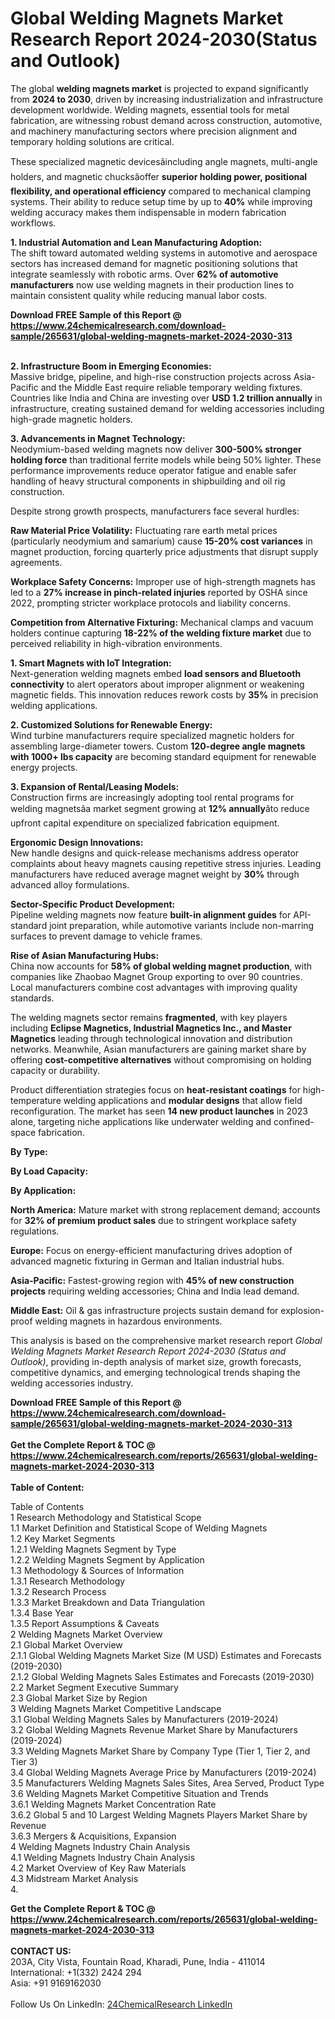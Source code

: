<h1>Global Welding Magnets Market Research Report 2024-2030(Status and Outlook)</h1><p>The global <strong>welding magnets market</strong> is projected to expand significantly from <strong>2024 to 2030</strong>, driven by increasing industrialization and infrastructure development worldwide. Welding magnets, essential tools for metal fabrication, are witnessing robust demand across construction, automotive, and machinery manufacturing sectors where precision alignment and temporary holding solutions are critical.</p><p>These specialized magnetic devicesâincluding angle magnets, multi-angle holders, and magnetic chucksâoffer <strong>superior holding power, positional flexibility, and operational efficiency</strong> compared to mechanical clamping systems. Their ability to reduce setup time by up to <strong>40%</strong> while improving welding accuracy makes them indispensable in modern fabrication workflows.</p><p><strong>1. Industrial Automation and Lean Manufacturing Adoption:</strong><br>
The shift toward automated welding systems in automotive and aerospace sectors has increased demand for magnetic positioning solutions that integrate seamlessly with robotic arms. Over <strong>62% of automotive manufacturers</strong> now use welding magnets in their production lines to maintain consistent quality while reducing manual labor costs.</p><div><b>Download FREE Sample of this Report @ 
            <a href="https://www.24chemicalresearch.com/download-sample/265631/global-welding-magnets-market-2024-2030-313">
            https://www.24chemicalresearch.com/download-sample/265631/global-welding-magnets-market-2024-2030-313</a></b></div><br><p><strong>2. Infrastructure Boom in Emerging Economies:</strong><br>
Massive bridge, pipeline, and high-rise construction projects across Asia-Pacific and the Middle East require reliable temporary welding fixtures. Countries like India and China are investing over <strong>USD 1.2 trillion annually</strong> in infrastructure, creating sustained demand for welding accessories including high-grade magnetic holders.</p><p><strong>3. Advancements in Magnet Technology:</strong><br>
Neodymium-based welding magnets now deliver <strong>300-500% stronger holding force</strong> than traditional ferrite models while being 50% lighter. These performance improvements reduce operator fatigue and enable safer handling of heavy structural components in shipbuilding and oil rig construction.</p><p>Despite strong growth prospects, manufacturers face several hurdles:</p><p><strong>Raw Material Price Volatility:</strong> Fluctuating rare earth metal prices (particularly neodymium and samarium) cause <strong>15-20% cost variances</strong> in magnet production, forcing quarterly price adjustments that disrupt supply agreements.</p><p><strong>Workplace Safety Concerns:</strong> Improper use of high-strength magnets has led to a <strong>27% increase in pinch-related injuries</strong> reported by OSHA since 2022, prompting stricter workplace protocols and liability concerns.</p><p><strong>Competition from Alternative Fixturing:</strong> Mechanical clamps and vacuum holders continue capturing <strong>18-22% of the welding fixture market</strong> due to perceived reliability in high-vibration environments.</p><p><strong>1. Smart Magnets with IoT Integration:</strong><br>
Next-generation welding magnets embed <strong>load sensors and Bluetooth connectivity</strong> to alert operators about improper alignment or weakening magnetic fields. This innovation reduces rework costs by <strong>35%</strong> in precision welding applications.</p><p><strong>2. Customized Solutions for Renewable Energy:</strong><br>
Wind turbine manufacturers require specialized magnetic holders for assembling large-diameter towers. Custom <strong>120-degree angle magnets with 1000+ lbs capacity</strong> are becoming standard equipment for renewable energy projects.</p><p><strong>3. Expansion of Rental/Leasing Models:</strong><br>
Construction firms are increasingly adopting tool rental programs for welding magnetsâa market segment growing at <strong>12% annually</strong>âto reduce upfront capital expenditure on specialized fabrication equipment.</p><p><strong>Ergonomic Design Innovations:</strong><br>
	New handle designs and quick-release mechanisms address operator complaints about heavy magnets causing repetitive stress injuries. Leading manufacturers have reduced average magnet weight by <strong>30%</strong> through advanced alloy formulations.</p><p><strong>Sector-Specific Product Development:</strong><br>
	Pipeline welding magnets now feature <strong>built-in alignment guides</strong> for API-standard joint preparation, while automotive variants include non-marring surfaces to prevent damage to vehicle frames.</p><p><strong>Rise of Asian Manufacturing Hubs:</strong><br>
	China now accounts for <strong>58% of global welding magnet production</strong>, with companies like Zhaobao Magnet Group exporting to over 90 countries. Local manufacturers combine cost advantages with improving quality standards.</p><p>The welding magnets sector remains <strong>fragmented</strong>, with key players including <strong>Eclipse Magnetics, Industrial Magnetics Inc., and Master Magnetics</strong> leading through technological innovation and distribution networks. Meanwhile, Asian manufacturers are gaining market share by offering <strong>cost-competitive alternatives</strong> without compromising on holding capacity or durability.</p><p>Product differentiation strategies focus on <strong>heat-resistant coatings</strong> for high-temperature welding applications and <strong>modular designs</strong> that allow field reconfiguration. The market has seen <strong>14 new product launches</strong> in 2023 alone, targeting niche applications like underwater welding and confined-space fabrication.</p><p><strong>By Type:</strong></p><p><strong>By Load Capacity:</strong></p><p><strong>By Application:</strong></p><p><strong>North America:</strong> Mature market with strong replacement demand; accounts for <strong>32% of premium product sales</strong> due to stringent workplace safety regulations.</p><p><strong>Europe:</strong> Focus on energy-efficient manufacturing drives adoption of advanced magnetic fixturing in German and Italian industrial hubs.</p><p><strong>Asia-Pacific:</strong> Fastest-growing region with <strong>45% of new construction projects</strong> requiring welding accessories; China and India lead demand.</p><p><strong>Middle East:</strong> Oil &amp; gas infrastructure projects sustain demand for explosion-proof welding magnets in hazardous environments.</p><p>This analysis is based on the comprehensive market research report <em>Global Welding Magnets Market Research Report 2024-2030 (Status and Outlook)</em>, providing in-depth analysis of market size, growth forecasts, competitive dynamics, and emerging technological trends shaping the welding accessories industry.</p><div><b>Download FREE Sample of this Report @ 
            <a href="https://www.24chemicalresearch.com/download-sample/265631/global-welding-magnets-market-2024-2030-313">
            https://www.24chemicalresearch.com/download-sample/265631/global-welding-magnets-market-2024-2030-313</a></b></div><br><div><b>Get the Complete Report & TOC @ 
            <a href="https://www.24chemicalresearch.com/reports/265631/global-welding-magnets-market-2024-2030-313">
            https://www.24chemicalresearch.com/reports/265631/global-welding-magnets-market-2024-2030-313</a></b></div><br>
            <b>Table of Content:</b><p>Table of Contents<br />
1 Research Methodology and Statistical Scope<br />
1.1 Market Definition and Statistical Scope of Welding Magnets<br />
1.2 Key Market Segments<br />
1.2.1 Welding Magnets Segment by Type<br />
1.2.2 Welding Magnets Segment by Application<br />
1.3 Methodology & Sources of Information<br />
1.3.1 Research Methodology<br />
1.3.2 Research Process<br />
1.3.3 Market Breakdown and Data Triangulation<br />
1.3.4 Base Year<br />
1.3.5 Report Assumptions & Caveats<br />
2 Welding Magnets Market Overview<br />
2.1 Global Market Overview<br />
2.1.1 Global Welding Magnets Market Size (M USD) Estimates and Forecasts (2019-2030)<br />
2.1.2 Global Welding Magnets Sales Estimates and Forecasts (2019-2030)<br />
2.2 Market Segment Executive Summary<br />
2.3 Global Market Size by Region<br />
3 Welding Magnets Market Competitive Landscape<br />
3.1 Global Welding Magnets Sales by Manufacturers (2019-2024)<br />
3.2 Global Welding Magnets Revenue Market Share by Manufacturers (2019-2024)<br />
3.3 Welding Magnets Market Share by Company Type (Tier 1, Tier 2, and Tier 3)<br />
3.4 Global Welding Magnets Average Price by Manufacturers (2019-2024)<br />
3.5 Manufacturers Welding Magnets Sales Sites, Area Served, Product Type<br />
3.6 Welding Magnets Market Competitive Situation and Trends<br />
3.6.1 Welding Magnets Market Concentration Rate<br />
3.6.2 Global 5 and 10 Largest Welding Magnets Players Market Share by Revenue<br />
3.6.3 Mergers & Acquisitions, Expansion<br />
4 Welding Magnets Industry Chain Analysis<br />
4.1 Welding Magnets Industry Chain Analysis<br />
4.2 Market Overview of Key Raw Materials<br />
4.3 Midstream Market Analysis<br />
4.</p><div><b>Get the Complete Report & TOC @ 
            <a href="https://www.24chemicalresearch.com/reports/265631/global-welding-magnets-market-2024-2030-313">
            https://www.24chemicalresearch.com/reports/265631/global-welding-magnets-market-2024-2030-313</a></b></div><br><b>CONTACT US:</b><br>
            203A, City Vista, Fountain Road, Kharadi, Pune, India - 411014<br>
            International: +1(332) 2424 294<br>
            Asia: +91 9169162030 <br><br>
            Follow Us On LinkedIn: <a href="https://www.linkedin.com/company/24chemicalresearch/">24ChemicalResearch LinkedIn</a>